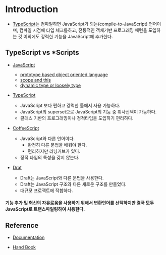 # Introduction

* [TypeScript](https://www.typescriptlang.org/)는 컴파일하면 JavaScript가 되는(compile-to-JavaScript) 언어이며, 컴파일 시점에 타입 체크를하고, 전통적인 객체기반 프로그래밍 패턴을 도입하는 것 이외에도 강력한 기능을 JavaScript에 추가한다.

## TypeScript vs *Scripts

* [JavaScript]()
    * [prototype based object oriented language]()
    * [scope and this]()
    * [dynamic type or loosely type]()

* [TypeScript](https://www.typescriptlang.org/)
    * JavaScript 보다 편하고 강력한 툴에서 사용 가능하다.
    * JavaScript의 superset으로 JavaScript의 기능 중 취사선택이 가능하다.
    * 클래스 기반의 프로그래밍이나 정적타입을 도입하기 편리하다.

* [CoffeeScript](https://coffeescript.org/)
    * JavaScript와 다른 언어이다.
        * 완전히 다른 문법을 배워야 한다.
        * 편리하지만 러닝커브가 있다.
    * 정적 타입의 특성을 갖지 않는다.

* [Drat](https://www.dartlang.org/)
    * Draft는 JavaScript와 다른 문법을 사용한다.
    * Draft는 JavaScript 구조와 다른 새로운 구조를 만들었다.
    * 대규모 프로젝트에 적합하다.

#### 기능 추가 및 혁신의 자유로움을 사용하기 위해서 변환언어를 선택하지만 결국 모두 JavaScript로 트랜스파일링하여 사용한다.

## Reference

* [Documentation](http://www.typescriptlang.org/docs/home.html)

* [Hand Book](https://typescript-kr.github.io/)